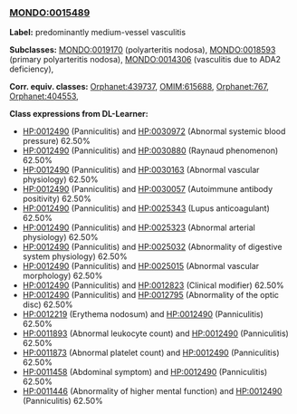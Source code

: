 
### [MONDO:0015489](http://purl.obolibrary.org/obo/MONDO_0015489)
**Label:** predominantly medium-vessel vasculitis

**Subclasses:** [MONDO:0019170](http://purl.obolibrary.org/obo/MONDO_0019170) (polyarteritis nodosa), [MONDO:0018593](http://purl.obolibrary.org/obo/MONDO_0018593) (primary polyarteritis nodosa), [MONDO:0014306](http://purl.obolibrary.org/obo/MONDO_0014306) (vasculitis due to ADA2 deficiency), 

**Corr. equiv. classes:** [Orphanet:439737](http://www.orpha.net/ORDO/Orphanet_439737), [OMIM:615688](http://purl.obolibrary.org/obo/OMIM_615688), [Orphanet:767](http://www.orpha.net/ORDO/Orphanet_767), [Orphanet:404553](http://www.orpha.net/ORDO/Orphanet_404553), 

**Class expressions from DL-Learner:**

- [HP:0012490](http://purl.obolibrary.org/obo/HP_0012490) (Panniculitis) and [HP:0030972](http://purl.obolibrary.org/obo/HP_0030972) (Abnormal systemic blood pressure) 62.50%
- [HP:0012490](http://purl.obolibrary.org/obo/HP_0012490) (Panniculitis) and [HP:0030880](http://purl.obolibrary.org/obo/HP_0030880) (Raynaud phenomenon) 62.50%
- [HP:0012490](http://purl.obolibrary.org/obo/HP_0012490) (Panniculitis) and [HP:0030163](http://purl.obolibrary.org/obo/HP_0030163) (Abnormal vascular physiology) 62.50%
- [HP:0012490](http://purl.obolibrary.org/obo/HP_0012490) (Panniculitis) and [HP:0030057](http://purl.obolibrary.org/obo/HP_0030057) (Autoimmune antibody positivity) 62.50%
- [HP:0012490](http://purl.obolibrary.org/obo/HP_0012490) (Panniculitis) and [HP:0025343](http://purl.obolibrary.org/obo/HP_0025343) (Lupus anticoagulant) 62.50%
- [HP:0012490](http://purl.obolibrary.org/obo/HP_0012490) (Panniculitis) and [HP:0025323](http://purl.obolibrary.org/obo/HP_0025323) (Abnormal arterial physiology) 62.50%
- [HP:0012490](http://purl.obolibrary.org/obo/HP_0012490) (Panniculitis) and [HP:0025032](http://purl.obolibrary.org/obo/HP_0025032) (Abnormality of digestive system physiology) 62.50%
- [HP:0012490](http://purl.obolibrary.org/obo/HP_0012490) (Panniculitis) and [HP:0025015](http://purl.obolibrary.org/obo/HP_0025015) (Abnormal vascular morphology) 62.50%
- [HP:0012490](http://purl.obolibrary.org/obo/HP_0012490) (Panniculitis) and [HP:0012823](http://purl.obolibrary.org/obo/HP_0012823) (Clinical modifier) 62.50%
- [HP:0012490](http://purl.obolibrary.org/obo/HP_0012490) (Panniculitis) and [HP:0012795](http://purl.obolibrary.org/obo/HP_0012795) (Abnormality of the optic disc) 62.50%
- [HP:0012219](http://purl.obolibrary.org/obo/HP_0012219) (Erythema nodosum) and [HP:0012490](http://purl.obolibrary.org/obo/HP_0012490) (Panniculitis) 62.50%
- [HP:0011893](http://purl.obolibrary.org/obo/HP_0011893) (Abnormal leukocyte count) and [HP:0012490](http://purl.obolibrary.org/obo/HP_0012490) (Panniculitis) 62.50%
- [HP:0011873](http://purl.obolibrary.org/obo/HP_0011873) (Abnormal platelet count) and [HP:0012490](http://purl.obolibrary.org/obo/HP_0012490) (Panniculitis) 62.50%
- [HP:0011458](http://purl.obolibrary.org/obo/HP_0011458) (Abdominal symptom) and [HP:0012490](http://purl.obolibrary.org/obo/HP_0012490) (Panniculitis) 62.50%
- [HP:0011446](http://purl.obolibrary.org/obo/HP_0011446) (Abnormality of higher mental function) and [HP:0012490](http://purl.obolibrary.org/obo/HP_0012490) (Panniculitis) 62.50%


